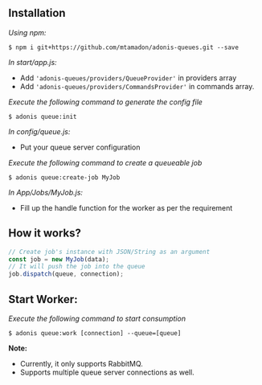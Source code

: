 ## Installation

_Using npm:_

`$ npm i git+https://github.com/mtamadon/adonis-queues.git --save`

_In start/app.js:_

* Add `'adonis-queues/providers/QueueProvider'` in providers array
* Add `'adonis-queues/providers/CommandsProvider'` in commands array.

_Execute the following command to generate the config file_

`$ adonis queue:init`

_In config/queue.js:_

* Put your queue server configuration

_Execute the following command to create a queueable job_

`$ adonis queue:create-job MyJob`

_In App/Jobs/MyJob.js:_

* Fill up the handle function for the worker as per the requirement

## How it works?

```javascript
// Create job's instance with JSON/String as an argument
const job = new MyJob(data);
// It will push the job into the queue
job.dispatch(queue, connection);
```

## Start Worker:

_Execute the following command to start consumption_

`$ adonis queue:work [connection] --queue=[queue]`

**Note:**

* Currently, it only supports RabbitMQ.
* Supports multiple queue server connections as well.

